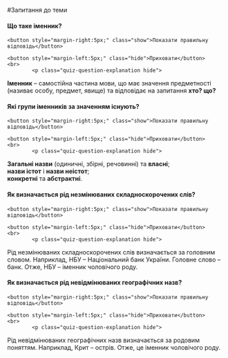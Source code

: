#Запитання до теми

<div>
    <h4 class="question">Що таке іменник?</h4>
    
    <button style="margin-right:5px;" class="show">Показати правильну відповідь</button>
    
    <button style="margin-left:5px;" class="hide">Приховати</button>
    <br>
            <p class="quiz-question-explanation hide">
<strong>Іменник</strong> – самостiйна частина мови, що має значення предметностi (називає особу, предмет, явище) та вiдповiдає на запитання <b>хто? що?</b>
</p>
</div>


<div>
    <h4 class="question">Які групи іменників за значенням існують?</h4>
    
    <button style="margin-right:5px;" class="show">Показати правильну відповідь</button>
    
    <button style="margin-left:5px;" class="hide">Приховати</button>
    <br>
            <p class="quiz-question-explanation hide">
<b>Загальні назви</b> (одиничні, збірні, речовинні) та <b>власні</b>;<br>
<b>назви істот</b> і <b>назви неістот</b>;<br> <b>конкретні</b> та <b>абстрактні</b>.

</p>
</div>


<div>
    <h4 class="question">Як визначається рід незмінюваних складноскорочених слів?</h4>
    
    <button style="margin-right:5px;" class="show">Показати правильну відповідь</button>
    
    <button style="margin-left:5px;" class="hide">Приховати</button>
    <br>
            <p class="quiz-question-explanation hide">
Рід незмінюваних складноскорочених слів визначається за головним словом. Наприклад, НБУ – Національний банк України. Головне слово – банк. Отже, НБУ – іменник чоловічого роду.
</p>
</div>


<div>
    <h4 class="question">Як визначається рід невідмінюваних географічних назв?</h4>
    
    <button style="margin-right:5px;" class="show">Показати правильну відповідь</button>
    
    <button style="margin-left:5px;" class="hide">Приховати</button>
    <br>
            <p class="quiz-question-explanation hide">
Рід невідмінюваних географічних назв визначається за родовим поняттям. Наприклад, Крит – острів. Отже, це іменник чоловічого роду.
</p>
</div>